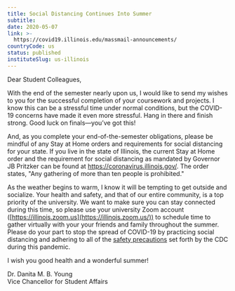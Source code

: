 ```yaml
---
title: Social Distancing Continues Into Summer
subtitle: 
date: 2020-05-07
link: >-
  https://covid19.illinois.edu/massmail-announcements/
countryCode: us
status: published
instituteSlug: us-illinois
---
```

Dear Student Colleagues,

With the end of the semester nearly upon us, I would like to send my wishes to you for the successful completion of your coursework and projects. I know this can be a stressful time under normal conditions, but the COVID-19 concerns have made it even more stressful. Hang in there and finish strong. Good luck on finals—you’ve got this!

And, as you complete your end-of-the-semester obligations, please be mindful of any Stay at Home orders and requirements for social distancing for your state. If you live in the state of Illinois, the current Stay at Home order and the requirement for social distancing as mandated by Governor JB Pritzker can be found at <https://coronavirus.illinois.gov/>. The order states, "Any gathering of more than ten people is prohibited."

As the weather begins to warm, I know it will be tempting to get outside and socialize. Your health and safety, and that of our entire community, is a top priority of the university. We want to make sure you can stay connected during this time, so please use your university Zoom account ([https://illinois.zoom.us](https://illinois.zoom.us/)) to schedule time to gather virtually with your your friends and family throughout the summer. Please do your part to stop the spread of COVID-19 by practicing social distancing and adhering to all of the [safety precautions](https://www.cdc.gov/coronavirus/2019-ncov/prevent-getting-sick/prevention.html) set forth by the CDC during this pandemic.

I wish you good health and a wonderful summer!

Dr. Danita M. B. Young  
Vice Chancellor for Student Affairs
